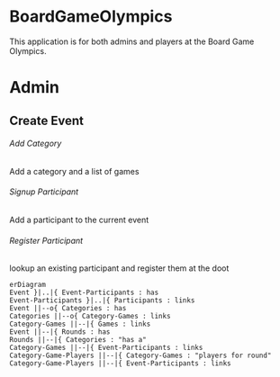 # BoardGameOlympics
This application is for both admins and players at the Board Game Olympics. 

# Admin
## Create Event

###### Add Category
Add a category and a list of games

###### Signup Participant
Add a participant to the current event

###### Register Participant
lookup an existing participant and register them at the doot

```mermaid
erDiagram
Event }|..|{ Event-Participants : has
Event-Participants }|..|{ Participants : links
Event ||--o{ Categories : has
Categories ||--o{ Category-Games : links
Category-Games ||--|{ Games : links
Event ||--|{ Rounds : has
Rounds ||--|{ Categories : "has a"
Category-Games ||--|{ Event-Participants : links
Category-Game-Players ||--|{ Category-Games : "players for round"
Category-Game-Players ||--|{ Event-Participants : links

```
